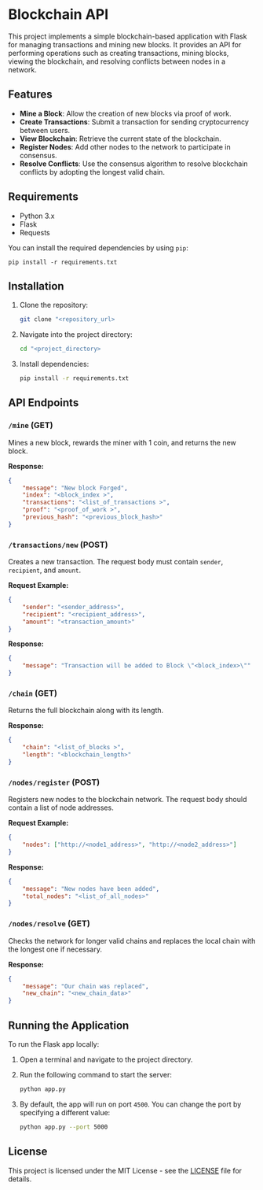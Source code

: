 # Blockchain API

This project implements a simple blockchain-based application with Flask for managing transactions and mining new blocks. It provides an API for performing operations such as creating transactions, mining blocks, viewing the blockchain, and resolving conflicts between nodes in a network.

## Features
- **Mine a Block**: Allow the creation of new blocks via proof of work.
- **Create Transactions**: Submit a transaction for sending cryptocurrency between users.
- **View Blockchain**: Retrieve the current state of the blockchain.
- **Register Nodes**: Add other nodes to the network to participate in consensus.
- **Resolve Conflicts**: Use the consensus algorithm to resolve blockchain conflicts by adopting the longest valid chain.

## Requirements
- Python 3.x
- Flask
- Requests

You can install the required dependencies by using `pip`:

```
pip install -r requirements.txt
```

## Installation

1. Clone the repository:
    ```bash
    git clone "<repository_url>
    ```

2. Navigate into the project directory:
    ```bash
    cd "<project_directory>
    ```

3. Install dependencies:
    ```bash
    pip install -r requirements.txt
    ```

## API Endpoints

### `/mine` (GET)
Mines a new block, rewards the miner with 1 coin, and returns the new block.

**Response:**
```json
{
    "message": "New block Forged",
    "index": "<block_index >",
    "transactions": "<list_of_transactions >",
    "proof": "<proof_of_work >",
    "previous_hash": "<previous_block_hash>"
}
```

### `/transactions/new` (POST)
Creates a new transaction. The request body must contain `sender`, `recipient`, and `amount`.

**Request Example:**
```json
{
    "sender": "<sender_address>",
    "recipient": "<recipient_address>",
    "amount": "<transaction_amount>"
}
```

**Response:**
```json
{
    "message": "Transaction will be added to Block \"<block_index>\""
}
```

### `/chain` (GET)
Returns the full blockchain along with its length.

**Response:**
```json
{
    "chain": "<list_of_blocks >",
    "length": "<blockchain_length>"
}
```

### `/nodes/register` (POST)
Registers new nodes to the blockchain network. The request body should contain a list of node addresses.

**Request Example:**
```json
{
    "nodes": ["http://<node1_address>", "http://<node2_address>"]
}
```

**Response:**
```json
{
    "message": "New nodes have been added",
    "total_nodes": "<list_of_all_nodes>"
}
```

### `/nodes/resolve` (GET)
Checks the network for longer valid chains and replaces the local chain with the longest one if necessary.

**Response:**
```json
{
    "message": "Our chain was replaced",
    "new_chain": "<new_chain_data>"
}
```

## Running the Application

To run the Flask app locally:

1. Open a terminal and navigate to the project directory.
2. Run the following command to start the server:
    ```bash
    python app.py
    ```

3. By default, the app will run on port `4500`. You can change the port by specifying a different value:
    ```bash
    python app.py --port 5000
    ```
<!--
## Contributing

1. Fork the repository.
2. Create a feature branch (`git checkout -b feature-branch`).
3. Commit your changes (`git commit -am 'Add new feature'`).
4. Push to the branch (`git push origin feature-branch`).
5. Create a new Pull Request.
-->

## License

This project is licensed under the MIT License - see the [LICENSE](LICENSE) file for details.

